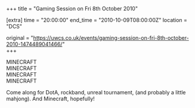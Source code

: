 +++
title = "Gaming Session on Fri 8th October 2010"

[extra]
time = "20:00:00"
end_time = "2010-10-09T08:00:00Z"
location = "DCS"

original = "https://uwcs.co.uk/events/gaming-session-on-fri-8th-october-2010-1474489041466/"    
+++

MINECRAFT  
MINECRAFT  
MINECRAFT  
MINECRAFT

Come along for DotA, rockband, unreal tournament, (and probably a little mahjong). And Minecraft, hopefully\!

